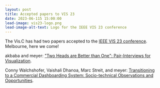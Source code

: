 ```yaml
---
layout: post
title: Accepted papers to VIS 23
date: 2023-06-115 15:00:00
lead-image: vis23-logo.png
lead-image-alt-text: Logo for the IEEE VIS 23 conference
---
```


The Vis.C has had two papers accepted to the [IEEE VIS 23 conference](https://ieeevis.org/year/2023/welcome). Melbourne, here we come! 

akbaba and meyer: ["Two Heads are Better than One": Pair-Interviews for Visualization](https://osf.io/h793u/).

Conny Walchshofer, Vaishali Dhanoa, Marc Streit, and meyer: [Transitioning to a Commercial Dashboarding System: Socio-technical Observations and Opportunities](https://jku-vds-lab.at/publications/2023_barriers/).
